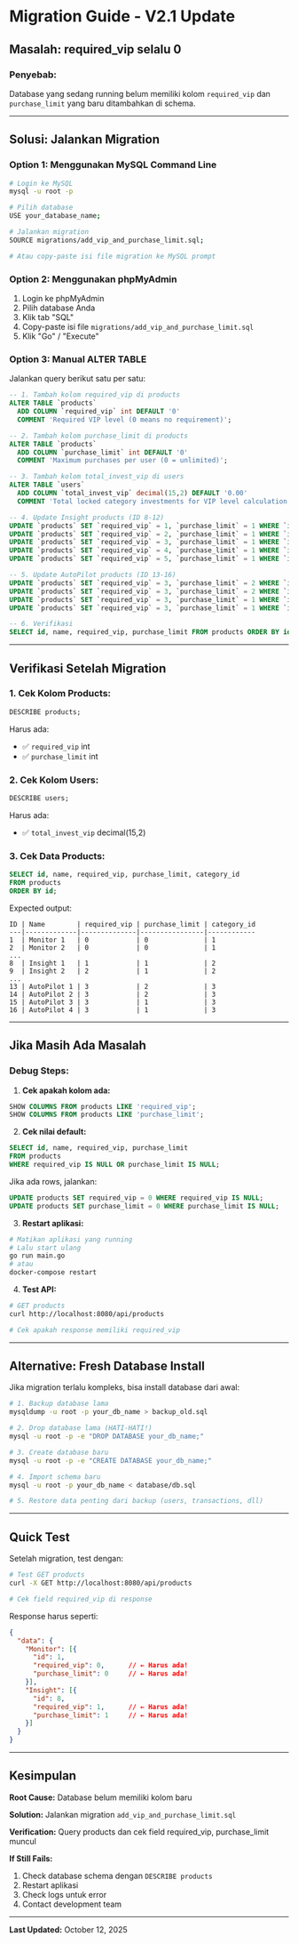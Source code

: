# Migration Guide - V2.1 Update

## Masalah: required_vip selalu 0

### Penyebab:
Database yang sedang running belum memiliki kolom `required_vip` dan `purchase_limit` yang baru ditambahkan di schema.

---

## Solusi: Jalankan Migration

### Option 1: Menggunakan MySQL Command Line

```bash
# Login ke MySQL
mysql -u root -p

# Pilih database
USE your_database_name;

# Jalankan migration
SOURCE migrations/add_vip_and_purchase_limit.sql;

# Atau copy-paste isi file migration ke MySQL prompt
```

### Option 2: Menggunakan phpMyAdmin

1. Login ke phpMyAdmin
2. Pilih database Anda
3. Klik tab "SQL"
4. Copy-paste isi file `migrations/add_vip_and_purchase_limit.sql`
5. Klik "Go" / "Execute"

### Option 3: Manual ALTER TABLE

Jalankan query berikut satu per satu:

```sql
-- 1. Tambah kolom required_vip di products
ALTER TABLE `products` 
  ADD COLUMN `required_vip` int DEFAULT '0' 
  COMMENT 'Required VIP level (0 means no requirement)';

-- 2. Tambah kolom purchase_limit di products
ALTER TABLE `products` 
  ADD COLUMN `purchase_limit` int DEFAULT '0' 
  COMMENT 'Maximum purchases per user (0 = unlimited)';

-- 3. Tambah kolom total_invest_vip di users
ALTER TABLE `users` 
  ADD COLUMN `total_invest_vip` decimal(15,2) DEFAULT '0.00' 
  COMMENT 'Total locked category investments for VIP level calculation';

-- 4. Update Insight products (ID 8-12)
UPDATE `products` SET `required_vip` = 1, `purchase_limit` = 1 WHERE `id` = 8;
UPDATE `products` SET `required_vip` = 2, `purchase_limit` = 1 WHERE `id` = 9;
UPDATE `products` SET `required_vip` = 3, `purchase_limit` = 1 WHERE `id` = 10;
UPDATE `products` SET `required_vip` = 4, `purchase_limit` = 1 WHERE `id` = 11;
UPDATE `products` SET `required_vip` = 5, `purchase_limit` = 1 WHERE `id` = 12;

-- 5. Update AutoPilot products (ID 13-16)
UPDATE `products` SET `required_vip` = 3, `purchase_limit` = 2 WHERE `id` = 13;
UPDATE `products` SET `required_vip` = 3, `purchase_limit` = 2 WHERE `id` = 14;
UPDATE `products` SET `required_vip` = 3, `purchase_limit` = 1 WHERE `id` = 15;
UPDATE `products` SET `required_vip` = 3, `purchase_limit` = 1 WHERE `id` = 16;

-- 6. Verifikasi
SELECT id, name, required_vip, purchase_limit FROM products ORDER BY id;
```

---

## Verifikasi Setelah Migration

### 1. Cek Kolom Products:
```sql
DESCRIBE products;
```

Harus ada:
- ✅ `required_vip` int
- ✅ `purchase_limit` int

### 2. Cek Kolom Users:
```sql
DESCRIBE users;
```

Harus ada:
- ✅ `total_invest_vip` decimal(15,2)

### 3. Cek Data Products:
```sql
SELECT id, name, required_vip, purchase_limit, category_id 
FROM products 
ORDER BY id;
```

Expected output:
```
ID | Name        | required_vip | purchase_limit | category_id
---|-------------|--------------|----------------|------------
1  | Monitor 1   | 0            | 0              | 1
2  | Monitor 2   | 0            | 0              | 1
...
8  | Insight 1   | 1            | 1              | 2
9  | Insight 2   | 2            | 1              | 2
...
13 | AutoPilot 1 | 3            | 2              | 3
14 | AutoPilot 2 | 3            | 2              | 3
15 | AutoPilot 3 | 3            | 1              | 3
16 | AutoPilot 4 | 3            | 1              | 3
```

---

## Jika Masih Ada Masalah

### Debug Steps:

1. **Cek apakah kolom ada:**
```sql
SHOW COLUMNS FROM products LIKE 'required_vip';
SHOW COLUMNS FROM products LIKE 'purchase_limit';
```

2. **Cek nilai default:**
```sql
SELECT id, name, required_vip, purchase_limit 
FROM products 
WHERE required_vip IS NULL OR purchase_limit IS NULL;
```

Jika ada rows, jalankan:
```sql
UPDATE products SET required_vip = 0 WHERE required_vip IS NULL;
UPDATE products SET purchase_limit = 0 WHERE purchase_limit IS NULL;
```

3. **Restart aplikasi:**
```bash
# Matikan aplikasi yang running
# Lalu start ulang
go run main.go
# atau
docker-compose restart
```

4. **Test API:**
```bash
# GET products
curl http://localhost:8080/api/products

# Cek apakah response memiliki required_vip
```

---

## Alternative: Fresh Database Install

Jika migration terlalu kompleks, bisa install database dari awal:

```bash
# 1. Backup database lama
mysqldump -u root -p your_db_name > backup_old.sql

# 2. Drop database lama (HATI-HATI!)
mysql -u root -p -e "DROP DATABASE your_db_name;"

# 3. Create database baru
mysql -u root -p -e "CREATE DATABASE your_db_name;"

# 4. Import schema baru
mysql -u root -p your_db_name < database/db.sql

# 5. Restore data penting dari backup (users, transactions, dll)
```

---

## Quick Test

Setelah migration, test dengan:

```bash
# Test GET products
curl -X GET http://localhost:8080/api/products

# Cek field required_vip di response
```

Response harus seperti:
```json
{
  "data": {
    "Monitor": [{
      "id": 1,
      "required_vip": 0,      // ← Harus ada!
      "purchase_limit": 0     // ← Harus ada!
    }],
    "Insight": [{
      "id": 8,
      "required_vip": 1,      // ← Harus ada!
      "purchase_limit": 1     // ← Harus ada!
    }]
  }
}
```

---

## Kesimpulan

**Root Cause:** Database belum memiliki kolom baru

**Solution:** Jalankan migration `add_vip_and_purchase_limit.sql`

**Verification:** Query products dan cek field required_vip, purchase_limit muncul

**If Still Fails:** 
1. Check database schema dengan `DESCRIBE products`
2. Restart aplikasi
3. Check logs untuk error
4. Contact development team

---

**Last Updated:** October 12, 2025


